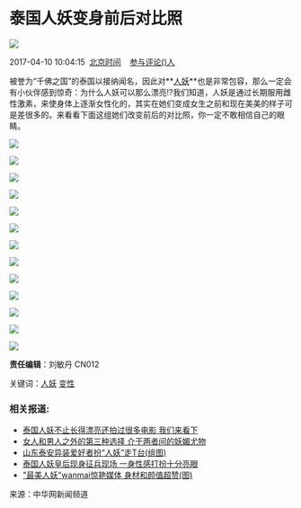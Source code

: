 # 泰国人妖变身前后对比照

![](http://img04.imgcdc.com/barcode/30403/30403180.png)

2017-04-10 10:04:15  [北京时间](http://item.btime.com/37rhd44708b8v2pqjh6co42p8t4)    [参与评论()人](#chan_comment)

被誉为“千佛之国”的泰国以接纳闻名，因此对**[人妖](http://news.china.com/baike_5Lq65aaW.html)**也是非常包容，那么一定会有小伙伴感到惊奇：为什么人妖可以那么漂亮!?我们知道，人妖是通过长期服用雌性激素，来使身体上逐渐女性化的，其实在她们变成女生之前和现在美美的样子可是差很多的。来看看下面这组她们改变前后的对比照，你一定不敢相信自己的眼睛。

![](http://img1.utuku.china.com/640x0/news/20170410/1a4a294d-391b-4ce6-ade8-9953f4c2a884.jpg)

![](http://img3.utuku.china.com/640x0/news/20170410/fdd7e012-5136-4d97-be80-261818f6995a.jpg)

![](http://img2.utuku.china.com/640x0/news/20170410/4c6c392b-e0da-446d-b84e-d4b0baff3e9a.jpg)

![](http://img3.utuku.china.com/640x0/news/20170410/45006194-2966-408d-8743-13f4f43e1080.jpg)

![](http://img0.utuku.china.com/640x0/news/20170410/6c2dbc7b-5e9b-4fc1-8b84-12c90c4a5653.jpg)

![](http://img0.utuku.china.com/640x0/news/20170410/ed38a47e-3be9-4c32-b383-d449f57ce26b.jpg)

![](http://img2.utuku.china.com/640x0/news/20170410/24c21e20-9456-48c7-acef-d8ca26a0b38c.jpg)

![](http://img1.utuku.china.com/640x0/news/20170410/f48dc1d9-0908-4884-95a8-5c552ba05ba5.jpg)

![](http://img0.utuku.china.com/640x0/news/20170410/31235403-98d8-4c91-aa65-80092627ef83.jpg)

![](http://img3.utuku.china.com/640x0/news/20170410/b2b36461-a015-4d25-aeff-45d259a0e8a3.jpg)

![](http://img2.utuku.china.com/640x0/news/20170410/9df533b9-5434-4237-a3a6-3a0ff0ef1623.jpg)

![](http://img1.utuku.china.com/640x0/news/20170410/ac9161db-2494-4cdb-a185-9290f9567261.jpg)

![](http://img3.utuku.china.com/640x0/news/20170410/158d11f6-30fb-464e-bd78-5fe48355fd50.jpg)

**责任编辑**：刘敏丹 CN012

关键词：[人妖](http://news.china.com/baike_5Lq65aaW.html) [变性](http://news.china.com/baike_5Y-Y5oCn.html)

### **相关报道:**

- [泰国人妖不止长得漂亮还拍过很多电影 我们来看下](http://news.china.com/socialgd/10000169/20170407/30395585.html)
- [女人和男人之外的第三种选择 介于两者间的妖媚尤物](http://news.china.com/socialgd/10000169/20170406/30392302.html)
- [山东泰安异装爱好者扮“人妖”走T台(组图)](http://news.china.com/socialgd/10000169/20170405/30388581.html)
- [泰国人妖皇后现身征兵现场 一身性感打扮十分亮眼](http://news.china.com/international/1000/20170405/30388364.html)
- ["最美人妖"wanmai惊艳媒体 身材和颜值超赞(图)](http://news.china.com/socialgd/10000169/20170306/30304373.html) 

来源：中华网新闻频道